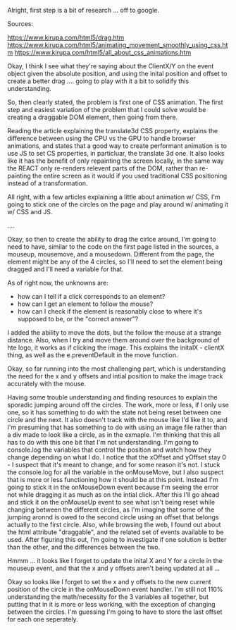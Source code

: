 Alright, first step is a bit of research ... off to google. 

Sources:

https://www.kirupa.com/html5/drag.htm
https://www.kirupa.com/html5/animating_movement_smoothly_using_css.htm
https://www.kirupa.com/html5/all_about_css_animations.htm


Okay, I think I see what they're saying about the ClientX/Y on the event object given the absolute position, and using the inital position and offset to create a better drag .... going to play with it a bit to solidify this understanding. 

So, then clearly stated, the problem is first one of CSS animation. The first step and easiest variation of the problem that I could solve would be creating a draggable DOM element, then going from there. 

Reading the article explaining the translate3d CSS property, explains the difference between using the CPU vs the GPU to handle browser animations, and states that a good way to create performant animation is to use JS to set CS properties, in particluar, 
the translate 3d one. It also looks like it has the benefit of only repainting the screen locally, in the same way the REACT only re-renders relevent parts of the DOM, rather than re-painting the entire screen as it would if you used traditional CSS positioning instead of a transformation. 

All right, with a few articles explaining a little about animation w/ CSS, I'm going to stick one of the circles on the page and play around w/ animating it w/ CSS and JS. 

.... 


Okay, so then to create the ability to drag the cirlce around, I'm going to need to have, similar to the code on the first page listed in the sources, a mouseup, mousemove, and a mousedown. Different from the page, the element might be any of the 4 circles, so I'll need to set the element being dragged and I'll need a variable for that. 

As of right now, the unknowns are:

- how can I tell if a click corresponds to an element?
- how can I get an element to follow the mouse?
- how can I check if the element is reasonably close to where it's supposed to be, or the "correct answer"?


I added the ability to move the dots, but the follow the mouse at a strange distance. Also, when I try and move them around over the background of hte logo, it works as if clicking the image. This explains the initalX - clientX thing, as well as the e.preventDefault in the move function. 


Okay, so far running into the most challenging part, which is understanding the need for the x and y offsets and intial position to make the image track accurately with the mouse. 


Having some trouble understanding and finding resources to explain the sporadic jumping around off the circles. The work, more or less, if I only use one, so it has something to do with the state not being reset between one circle and the next. It also doesn't track with the mouse like I'd like it to, and I'm presuming that has something to do with using an image file rather than a div made to look like a circle, as in the exmaple. I'm thinking that this all has to do with this one bit that I'm not understanding. I'm going to console.log the variables that control the position and watch how they change depending on what I do. I notice that the xOffset and yOffset stay 0 - I suspect that it's meant to change, and for some reason it's not. I stuck the console.log for all the variable in the onMouseMove, but I also suspect that is more or less functioning how it should be at this point. Instead I'm going to stick it in the onMouseDown event because I'm seeing the error not while dragging it as much as on the intial click. After this I'll go ahead and stick it on the onMouseUp event to see what isn't being reset while changing between the different circles, as I'm imaging that some of the jumping aronnd is owed to the second circle using an offset that belongs actually to the first circle. Also, while browsing the web, I found out about the html attribute "draggable", and the related set of events available to be used. After figuring this out, I'm going to investigate if one solution is better than the other, and the differences between the two. 


Hmmm ... it looks like I forget to update the inital X and Y for a circle in the mouseup event, and that the 
x and y offsets aren't being updated at all ... 


Okay so looks like I forget to set the x and y offsets to the new current position of the circle in the onMouseDown event handler. I'm still not 110% understanding the math/necessity for the 3 variables all together, but putting that in it is more or less working, with the exception of changing between the circles. I'm guessing I'm going to have to store the last offset for each one seperately.